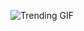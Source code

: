 
<!-- GIF_SECTION -->
![Trending GIF](https://media0.giphy.com/media/v1.Y2lkPThiYjIxNzcyMHF5OHo3cDJ5cDR4a3o5eHJwMzMydGhxcG81cWF4NWt5amNzNW9qYyZlcD12MV9naWZzX3NlYXJjaCZjdD1n/11ZSwQNWba4YF2/giphy.gif)
<!-- END_GIF_SECTION -->
